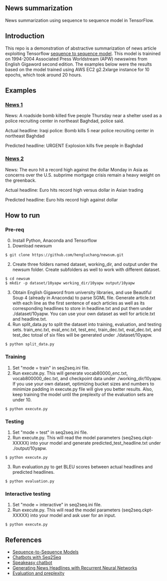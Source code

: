 ## News summarization
News summarization using sequence to sequence model in TensorFlow.

## Introduction
This repo is a demonstration of abstractive summarization of news article exploiting Tensorflow [sequence to sequence model](https://www.tensorflow.org/tutorials/seq2seq/). This model is trainined on 1994-2004 Associated Press Worldstream (APW) newswires from English Gigaword second edition. The examples below were the results based on the model trained using AWS EC2 g2.2xlarge instance for 10 epochs, which took around 20 hours. 

## Examples
### [News 1](https://www.highbeam.com/doc/1A1-D8SKOI7O0.html)
News: A roadside bomb killed five people Thursday near a shelter used as a police recruiting center in northeast Baghdad, police said.

Actual headline: Iraqi police: Bomb kills 5 near police recruiting center in northeast Baghdad

Predicted headline: URGENT Explosion kills five people in Baghdad

### [News 2](https://www.highbeam.com/doc/1A1-D8SNBQJ83.html)
News: The euro hit a record high against the dollar Monday in Asia as concerns over the U.S. subprime mortgage crisis remain a heavy weight on the greenback.

Actual headline: Euro hits record high versus dollar in Asian trading

Predicted headline: Euro hits record high against dollar

## How to run
### Pre-req
0. Install Python, Anaconda and Tensorflow
1. Download newsum 

```
$ git clone https://github.com/hengluchang/newsum.git
```

2. Create three folders named dataset, working_dir, and output under the newsum folder. Create subfolders as well to work with different dataset. 

```
$ cd newsum
$ mkdir -p dataset/10yapw working_dir/10yapw output/10yapw
```

3. Obtain English Gigaword from university libraries, and use Beautiful Soup 4 (already in Anaconda) to parse SGML file. Generate article.txt with each line as the first sentence of each articles as well as its corresponding headlines to store in headline.txt and put them under ./dataset/10yapw. You can use your own dataset as well for article.txt and headline.txt. 
4. Run split_data.py to split the dataset into training, evaluation, and testing sets. train_enc.txt, eval_enc.txt, test_enc, train_dec.txt, eval_dec.txt, and test_dec totoal of six files will be generated under ./dataset/10yapw. 
```
$ python split_data.py
```

### Training
1. Set "mode = train" in seq2seq.ini file. 
2. Run execute.py. This will generate vocab80000_enc.txt, vocab800000_dec.txt, and checkpoint data under ./working_dir/10yapw. If you use your own dataset, optimizing bucket sizes and numbers to minimize padding in execute.py file will give you better results. Also, keep training the model until the preplexity of the evaluation sets are under 10.  
```
$ python execute.py
```

### Testing
1. Set "mode = test" in seq2seq.ini file. 
2. Run execute.py. This will read the model parameters (seq2seq.ckpt-XXXXX) into your model and generate predicted_test_headline.txt under ./output/10yapw. 

```
$ python execute.py
```

3. Run evaluation.py to get BLEU scores between actual headlines and predicted headlines. 
```
$ python evaluation.py
```


### Interactive testing
1. Set "mode = interactive" in seq2seq.ini file.
2. Run execute.py. This will read the model parameters (seq2seq.ckpt-XXXXX) into your model and ask user for an input. 
```
$ python execute.py
```

## References
- [Sequence-to-Sequence Models](https://www.tensorflow.org/tutorials/seq2seq/)
- [Chatbots with Seq2Seq](http://suriyadeepan.github.io/2016-06-28-easy-seq2seq/)
- [Speakeasy chatbot](http://lauragelston.ghost.io/speakeasy/)
- [Generating News Headlines with Recurrent Neural Networks](https://arxiv.org/abs/1512.01712)
- [Evaluation and preplexity](https://www.youtube.com/watch?v=OHyVNCvnsTo)
